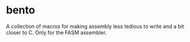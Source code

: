 # bento
A collection of macros for making assembly less tedious to write and a bit closer to C. Only for the FASM assembler.
